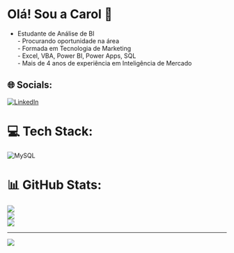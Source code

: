 # Olá! Sou a Carol 💫
- Estudante de Análise de BI<br>- Procurando oportunidade na área<br>- Formada em Tecnologia de Marketing<br>- Excel, VBA, Power BI, Power Apps, SQL<br>- Mais de 4 anos de experiência em Inteligência de Mercado


## 🌐 Socials:
[![LinkedIn](https://img.shields.io/badge/LinkedIn-%230077B5.svg?logo=linkedin&logoColor=white)](https://linkedin.com/in/in/caroline-marques-de-souza-906881127) 

# 💻 Tech Stack:
![MySQL](https://img.shields.io/badge/mysql-4479A1.svg?style=for-the-badge&logo=mysql&logoColor=white)
# 📊 GitHub Stats:
![](https://github-readme-stats.vercel.app/api?username=C-marquesdesouza&theme=synthwave&hide_border=false&include_all_commits=false&count_private=false)<br/>
![](https://github-readme-streak-stats.herokuapp.com/?user=C-marquesdesouza&theme=synthwave&hide_border=false)<br/>
![](https://github-readme-stats.vercel.app/api/top-langs/?username=C-marquesdesouza&theme=synthwave&hide_border=false&include_all_commits=false&count_private=false&layout=compact)

---
[![](https://visitcount.itsvg.in/api?id=C-marquesdesouza&icon=0&color=0)](https://visitcount.itsvg.in)

<!-- Proudly created with GPRM ( https://gprm.itsvg.in ) -->
